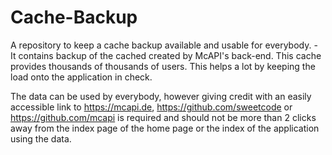 # Cache-Backup
A repository to keep a cache backup available and usable for everybody. - It contains
backup of the cached created by McAPI's back-end. This cache provides thousands of
thousands of users. This helps a lot by keeping the load onto the application in
check.

The data can be used by everybody, however giving credit with an easily accessible
link to https://mcapi.de, https://github.com/sweetcode or https://github.com/mcapi
is required and should not be more than 2 clicks away from the index page of the
home page or the index of the application using the data.
